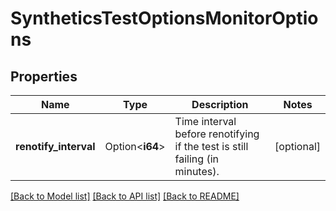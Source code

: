 # SyntheticsTestOptionsMonitorOptions

## Properties

Name | Type | Description | Notes
------------ | ------------- | ------------- | -------------
**renotify_interval** | Option<**i64**> | Time interval before renotifying if the test is still failing (in minutes). | [optional]

[[Back to Model list]](../README.md#documentation-for-models) [[Back to API list]](../README.md#documentation-for-api-endpoints) [[Back to README]](../README.md)


